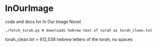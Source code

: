 # InOurImage
code and docs for In Our Image Novel

```
./fetch_torah.py # downloads hebrew text of torah as torah_clean.txt
```

torah_clean.txt = 612,538 hebrew letters of the torah, no spaces